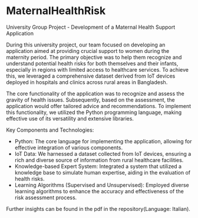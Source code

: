 # MaternalHealthRisk
University Group Project - Development of a Maternal Health Support Application

During this university project, our team focused on developing an application aimed at providing crucial support to women during the maternity period. The primary objective was to help them recognize and understand potential health risks for both themselves and their infants, especially in regions with limited access to healthcare services. To achieve this, we leveraged a comprehensive dataset derived from IoT devices deployed in hospitals and clinics across rural areas in Bangladesh.

The core functionality of the application was to recognize and assess the gravity of health issues. Subsequently, based on the assessment, the application would offer tailored advice and recommendations. To implement this functionality, we utilized the Python programming language, making effective use of its versatility and extensive libraries.

Key Components and Technologies:

* Python: The core language for implementing the application, allowing for effective integration of various components.
* IoT Data: We harnessed a dataset collected from IoT devices, ensuring a rich and diverse source of information from rural healthcare facilities.
* Knowledge-based Expert System: Integrated a system that utilized a knowledge base to simulate human expertise, aiding in the evaluation of health risks.
* Learning Algorithms (Supervised and Unsupervised): Employed diverse learning algorithms to enhance the accuracy and effectiveness of the risk assessment process.

Further insights can be found in the pdf in the repository(Language: Italian).
